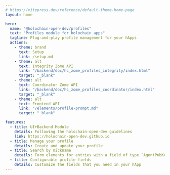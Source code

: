 ```yaml
---
# https://vitepress.dev/reference/default-theme-home-page
layout: home

hero:
  name: "@holochain-open-dev/profiles"
  text: "Profiles module for holochain apps"
  tagline: Plug-and-play profile management for your hApps
  actions:
    - theme: brand
      text: Setup
      link: /setup.md
    - theme: alt
      text: Integrity Zome API
      link: "/backend/doc/hc_zome_profiles_integrity/index.html"
      target: "_blank"
    - theme: alt
      text: Coordinator Zome API
      link: "/backend/doc/hc_zome_profiles_coordinator/index.html"
      target: "_blank"
    - theme: alt
      text: Frontend API
      link: "/elements/profile-prompt.md"
      target: "_blank"

features:
  - title: UI+Backend Module
    details: Following the holochain-open-dev guidelines
    link: https://holochain-open-dev.github.io
  - title: Manage your profile
    details: Create and update your profile
  - title: Search by nickname
    details: Form elements for entries with a field of type `AgentPubKey`
  - title: Configurable profile fields
    details: Customize the fields that you need in your hApp
---
```

